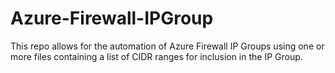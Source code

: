 # Azure-Firewall-IPGroup
This repo allows for the automation of Azure Firewall IP Groups using one or more files containing a list of CIDR ranges for inclusion in the IP Group.
